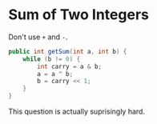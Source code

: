 # Sum of Two Integers

Don't use `+` and `-`.

```java
public int getSum(int a, int b) {
    while (b != 0) {
        int carry = a & b;
        a = a ^ b;
        b = carry << 1;
    }
}
```


This question is actually suprisingly hard.